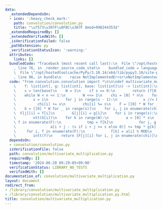 ```yaml
---
data:
  _extendedDependsOn:
  - icon: ':heavy_check_mark:'
    path: convolution/convolution.py
    title: "\u7573\u307F\u8FBC\u307F $mod=998244353$"
  _extendedRequiredBy: []
  _extendedVerifiedWith: []
  _isVerificationFailed: false
  _pathExtension: py
  _verificationStatusIcon: ':warning:'
  attributes:
    links: []
  bundledCode: "Traceback (most recent call last):\n  File \"/opt/hostedtoolcache/PyPy/3.10.14/x64/lib/pypy3.10/site-packages/onlinejudge_verify/documentation/build.py\"\
    , line 76, in _render_source_code_stat\n    bundled_code = language.bundle(\n\
    \  File \"/opt/hostedtoolcache/PyPy/3.10.14/x64/lib/pypy3.10/site-packages/onlinejudge_verify/languages/python.py\"\
    , line 96, in bundle\n    raise NotImplementedError\nNotImplementedError\n"
  code: "from convolution.convolution import *\n\n\ndef multivariate_multiplication(\n\
    \    f: list[int], g: list[int], base: list[int]\n) -> list[int]:\n    n = len(f)\n\
    \    s = len(base)\n    W = 1\n    if s == 0:\n        return [f[0] * g[0] % MOD]\n\
    \    while W < n << 1:\n        W <<= 1\n    chi = [0] * n\n    for i in range(n):\n\
    \        x = i\n        for j in range(s - 1):\n            x //= base[j]\n  \
    \          chi[i] += x\n        chi[i] %= s\n    F = [[0] * W for _ in range(s)]\n\
    \    G = [[0] * W for _ in range(s)]\n    for i, j in enumerate(chi):\n      \
    \  F[j][i] = f[i]\n        G[j][i] = g[i]\n    for i in range(s):\n        ntt(F[i])\n\
    \        ntt(G[i])\n    for k in range(W):\n        a = [0] * s\n        for i,\
    \ f in enumerate(F):\n            tmp = f[k]\n            for j, g in enumerate(G):\n\
    \                a[i + j - (s if i + j >= s else 0)] += tmp * g[k] % MOD\n   \
    \     for i, f in enumerate(F):\n            f[k] = a[i] % MOD\n    for f in F:\n\
    \        intt(f)\n    return [F[j][i] for i, j in enumerate(chi)]\n"
  dependsOn:
  - convolution/convolution.py
  isVerificationFile: false
  path: convolution/multivariate_multiplication.py
  requiredBy: []
  timestamp: '2024-06-20 09:29:05+09:00'
  verificationStatus: LIBRARY_NO_TESTS
  verifiedWith: []
documentation_of: convolution/multivariate_multiplication.py
layout: document
redirect_from:
- /library/convolution/multivariate_multiplication.py
- /library/convolution/multivariate_multiplication.py.html
title: convolution/multivariate_multiplication.py
---
```

